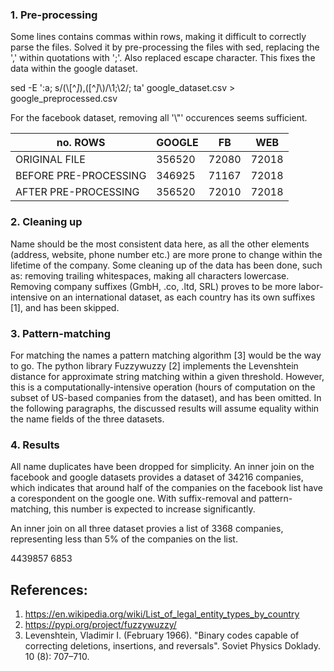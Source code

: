 ###

### 1. Pre-processing

Some lines contains commas within rows, making it difficult to correctly parse the files. Solved it by pre-processing the files with sed, replacing the ',' within quotations with ';'. Also replaced escape character. This fixes the data within the google dataset.

sed -E ':a; s/(\\[^*]*),([^*]*\\)/\1;\2/; ta' google_dataset.csv > google_preprocessed.csv

For the facebook dataset, removing all '\\"' occurences seems sufficient.

no. ROWS              | GOOGLE | FB    |   WEB |
--- | --- | --- | ---
ORIGINAL FILE         | 356520 | 72080 | 72018 |
BEFORE PRE-PROCESSING | 346925 | 71167 | 72018 |
AFTER PRE-PROCESSING  | 356520 | 72010 | 72018 |

### 2. Cleaning up

Name should be the most consistent data here, as all the other elements (address, website, phone number etc.) are more prone to change within the lifetime of the company. Some cleaning up of the data has been done, such as: removing trailing whitespaces, making all characters lowercase. Removing company suffixes (GmbH, .co, .ltd, SRL) proves to be more labor-intensive on an international dataset, as each country has its own suffixes [1], and has been skipped.

### 3. Pattern-matching

For matching the names a pattern matching algorithm [3] would be the way to go. The python library Fuzzywuzzy [2] implements the Levenshtein distance for approximate string matching within a given threshold. However, this is a computationally-intensive operation (hours of computation on the subset of US-based companies from the dataset), and has been omitted. In the following paragraphs, the discussed results will assume equality within the name fields of the three datasets.

### 4. Results

All name duplicates have been dropped for simplicity. An inner join on the facebook and google datasets provides a dataset of 34216 companies, which indicates that around half of the companies on the facebook list have a corespondent on the google one. With suffix-removal and pattern-matching, this number is expected to increase significantly.

An inner join on all three dataset provies a list of 3368 companies, representing less than 5% of the companies on the list. 

4439857
6853

## References:

1. https://en.wikipedia.org/wiki/List_of_legal_entity_types_by_country
2. https://pypi.org/project/fuzzywuzzy/
3. Levenshtein, Vladimir I. (February 1966). "Binary codes capable of correcting deletions, insertions, and reversals". Soviet Physics Doklady. 10 (8): 707–710.